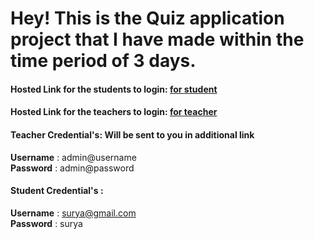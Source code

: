 # Hey! This is the Quiz application project that I have made within the time period of 3 days.

#### Hosted Link for the students to login: [for student](http://harshitquiz.great-site.net/system/ )
#### Hosted Link for the teachers to login: [for teacher](http://harshitquiz.great-site.net/system/teacher/admin) 

#### Teacher Credential's: Will be sent to you in additional link

**Username** : admin@username \
**Password** : admin@password

#### Student Credential's : 
**Username** : surya@gmail.com \
**Password** : surya
